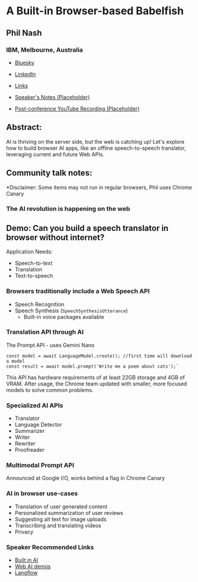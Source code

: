 # A Built-in Browser-based Babelfish 

## Phil Nash
### IBM, Melbourne, Australia 
- [Bluesky](https://bsky.app/profile/philna.sh) 
- [LinkedIn](https://linkedin.com/in/philnash)
- [Links](https://philna.sh/links)

- [Speaker's Notes (Placeholder)]()
- [Post-conference YouTube Recording (Placeholder)]()
## Abstract: 

AI is thriving on the server side, but the web is catching up! Let's explore how to build browser AI apps, like an offline speech-to-speech translator, leveraging current and future Web APIs.
## Community talk notes: 

*Disclaimer: Some items may not run in regular browsers, Phil uses Chrome Canary

### The AI revolution is happening on the web

## Demo: Can you build a speech translator in browser without internet?
Application Needs:
- Speech-to-text
- Translation
- Text-to-speech

### Browsers traditionally include a Web Speech API
- Speech Recognition
- Speech Synthesis (`SpeechSynthesisUtterance`)
  - Built-in voice packages available
### Translation API through AI
The Prompt API - uses Gemini Nano
```
const model = await LanguageModel.create(); //first time will download a model
const result = await model.prompt('Write me a poem about cats');`
```
This API has hardware requirements of at least 22GB storage and 4GB of VRAM. After usage, the Chrome team updated with smaller, more focused models to solve common problems.
### Specialized AI APIs
- Translator
- Language Detector
- Summarizer
- Writer
- Rewriter
- Proofreader

### Multimodal Prompt API
Announced at Google I/O, works behind a flag in Chrome Canary

### AI in browser use-cases
- Translation of user generated content
- Personalized summarization of user reviews
- Suggesting alt text for image uploads
- Transcribing and translating videos
- Privacy

### Speaker Recommended Links
- [Built in AI](https://developer.chrome.com/docs/ai/built-in-apis)
- [Web AI demos](https://github.com/GoogleChromeLabs/web-ai-demos)
- [Langflow](https://langflow.org)